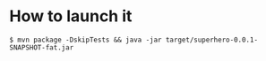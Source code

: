 # How to launch it
    $ mvn package -DskipTests && java -jar target/superhero-0.0.1-SNAPSHOT-fat.jar
